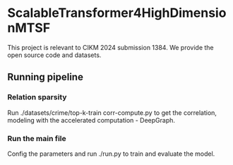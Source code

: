 # ScalableTransformer4HighDimensionMTSF
This project is relevant to CIKM 2024 submission 1384. We provide the open source code and datasets.
## Running pipeline
### Relation sparsity
Run ./datasets/crime/top-k-train corr-compute.py to get the correlation, modeling with the accelerated computation - DeepGraph. 
### Run the main file
Config the parameters and run ./run.py to train and evaluate the model. 
